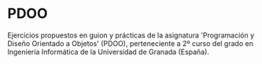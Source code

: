 # PDOO
Ejercicios propuestos en guion y prácticas de la asignatura 'Programación y Diseño Orientado a Objetos' (PDOO), perteneciente a 2º curso del grado en Ingeniería Informática de la Universidad de Granada (España).
